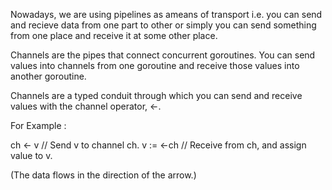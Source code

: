 Nowadays, we are using pipelines as ameans of transport i.e. you can send and recieve data from one part to other or simply you can send something from one place and receive it at some other place.

Channels are the pipes that connect concurrent goroutines. You can send values into channels from one goroutine and receive those values into another goroutine.

Channels are a typed conduit through which you can send and receive values with the channel operator, <-.

For Example :

ch <- v // Send v to channel ch. v := <-ch // Receive from ch, and assign value to v.

(The data flows in the direction of the arrow.)
